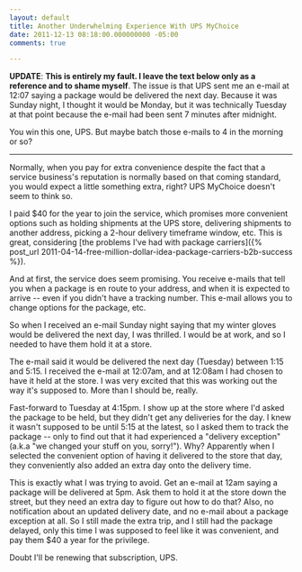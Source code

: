 ```yaml
---
layout: default
title: Another Underwhelming Experience With UPS MyChoice
date: 2011-12-13 08:18:00.000000000 -05:00
comments: true

---
```

**UPDATE**: **This is entirely my fault. I leave the text below only as a reference and to shame myself**. The issue is that UPS sent me an e-mail at 12:07 saying a package would be delivered the next day. Because it was Sunday night, I thought it would be Monday, but it was technically Tuesday at that point because the e-mail had been sent 7 minutes after midnight.

You win this one, UPS. But maybe batch those e-mails to 4 in the morning or so?

---
Normally, when you pay for extra convenience despite the fact that a service business's reputation is normally based on that coming standard, you would expect a little something extra, right? UPS MyChoice doesn't seem to think so.

I paid $40 for the year to join the service, which promises more convenient options such as holding shipments at the UPS store, delivering shipments to another address, picking a 2-hour delivery timeframe window, etc. This is great, considering [the problems I've had with package carriers]({% post_url 2011-04-14-free-million-dollar-idea-package-carriers-b2b-success %}).

And at first, the service does seem promising. You receive e-mails that tell you when a package is en route to your address, and when it is expected to arrive -- even if you didn't have a tracking number. This e-mail allows you to change options for the package, etc.

So when I received an e-mail Sunday night saying that my winter gloves would be delivered the next day, I was thrilled. I would be at work, and so I needed to have them hold it at a store.

The e-mail said it would be delivered the next day (Tuesday) between 1:15 and 5:15. I received the e-mail at 12:07am, and at 12:08am I had chosen to have it held at the store. I was very excited that this was working out the way it's supposed to. More than I should be, really.

Fast-forward to Tuesday at 4:15pm. I show up at the store where I'd asked the package to be held, but they didn't get any deliveries for the day. I knew it wasn't supposed to be until 5:15 at the latest, so I asked them to track the package -- only to find out that it had experienced a "delivery exception" (a.k.a "we changed your stuff on you, sorry!"). Why? Apparently when I selected the convenient option of having it delivered to the store that day, they conveniently also added an extra day onto the delivery time.

This is exactly what I was trying to avoid. Get an e-mail at 12am saying a package will be delivered at 5pm. Ask them to hold it at the store down the street, but they need an extra day to figure out how to do that? Also, no notification about an updated delivery date, and no e-mail about a package exception at all. So I still made the extra trip, and I still had the package delayed, only this time I was supposed to feel like it was convenient, and pay them $40 a year for the privilege.

Doubt I'll be renewing that subscription, UPS.
